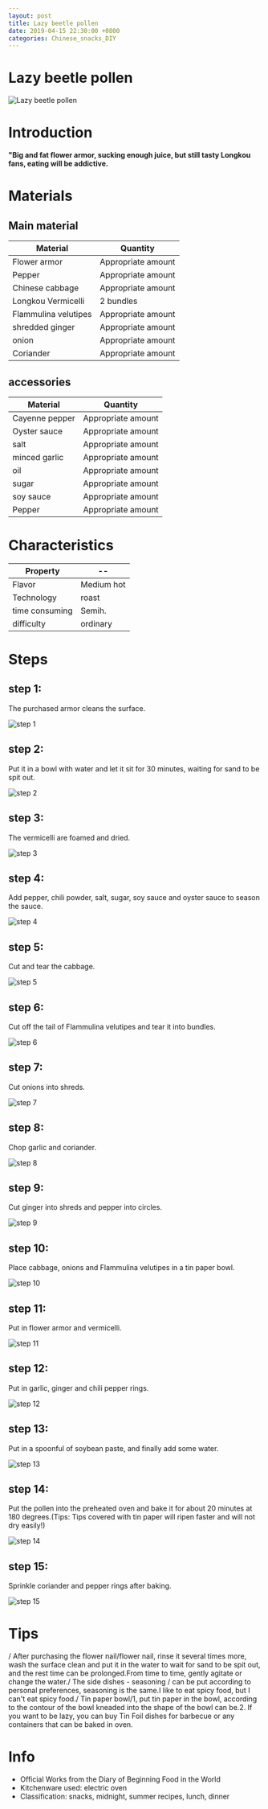 ```yaml
---
layout: post
title: Lazy beetle pollen
date: 2019-04-15 22:30:00 +0800
categories: Chinese_snacks_DIY
---
```


# Lazy beetle pollen

![Lazy beetle pollen]({{site.baseurl}}/img/411402/411402.jpg)

# Introduction

**"Big and fat flower armor, sucking enough juice, but still tasty Longkou fans, eating will be addictive.**

# Materials


## Main material

Material|Quantity
--|--
Flower armor|Appropriate amount
Pepper|Appropriate amount
Chinese cabbage|Appropriate amount
Longkou Vermicelli|2 bundles
Flammulina velutipes|Appropriate amount
shredded ginger|Appropriate amount
onion|Appropriate amount
Coriander|Appropriate amount

## accessories

Material|Quantity
--|--
Cayenne pepper|Appropriate amount
Oyster sauce|Appropriate amount
salt|Appropriate amount
minced garlic|Appropriate amount
oil|Appropriate amount
sugar|Appropriate amount
soy sauce|Appropriate amount
Pepper|Appropriate amount

# Characteristics

Property|--
--|--
Flavor|Medium hot
Technology|roast
time consuming|Semih.
difficulty|ordinary

# Steps

## step 1:

The purchased armor cleans the surface.

![step 1]({{site.baseurl}}/img/411402/1.jpg)

## step 2:

Put it in a bowl with water and let it sit for 30 minutes, waiting for sand to be spit out.

![step 2]({{site.baseurl}}/img/411402/2.jpg)

## step 3:

The vermicelli are foamed and dried.

![step 3]({{site.baseurl}}/img/411402/3.jpg)

## step 4:

Add pepper, chili powder, salt, sugar, soy sauce and oyster sauce to season the sauce.

![step 4]({{site.baseurl}}/img/411402/4.jpg)

## step 5:

Cut and tear the cabbage.

![step 5]({{site.baseurl}}/img/411402/5.jpg)

## step 6:

Cut off the tail of Flammulina velutipes and tear it into bundles.

![step 6]({{site.baseurl}}/img/411402/6.jpg)

## step 7:

Cut onions into shreds.

![step 7]({{site.baseurl}}/img/411402/7.jpg)

## step 8:

Chop garlic and coriander.

![step 8]({{site.baseurl}}/img/411402/8.jpg)

## step 9:

Cut ginger into shreds and pepper into circles.

![step 9]({{site.baseurl}}/img/411402/9.jpg)

## step 10:

Place cabbage, onions and Flammulina velutipes in a tin paper bowl.

![step 10]({{site.baseurl}}/img/411402/10.jpg)

## step 11:

Put in flower armor and vermicelli.

![step 11]({{site.baseurl}}/img/411402/11.jpg)

## step 12:

Put in garlic, ginger and chili pepper rings.

![step 12]({{site.baseurl}}/img/411402/12.jpg)

## step 13:

Put in a spoonful of soybean paste, and finally add some water.

![step 13]({{site.baseurl}}/img/411402/13.jpg)

## step 14:

Put the pollen into the preheated oven and bake it for about 20 minutes at 180 degrees.(Tips: Tips covered with tin paper will ripen faster and will not dry easily!)

![step 14]({{site.baseurl}}/img/411402/14.jpg)

## step 15:

Sprinkle coriander and pepper rings after baking.

![step 15]({{site.baseurl}}/img/411402/15.jpg)

# Tips

/ After purchasing the flower nail/flower nail, rinse it several times more, wash the surface clean and put it in the water to wait for sand to be spit out, and the rest time can be prolonged.From time to time, gently agitate or change the water./ The side dishes - seasoning / can be put according to personal preferences, seasoning is the same.I like to eat spicy food, but I can't eat spicy food./ Tin paper bowl/1, put tin paper in the bowl, according to the contour of the bowl kneaded into the shape of the bowl can be.2. If you want to be lazy, you can buy Tin Foil dishes for barbecue or any containers that can be baked in oven.

# Info

- Official Works from the Diary of Beginning Food in the World
- Kitchenware used: electric oven
- Classification: snacks, midnight, summer recipes, lunch, dinner